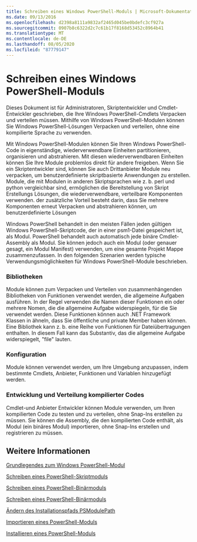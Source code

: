 ```yaml
---
title: Schreiben eines Windows PowerShell-Moduls | Microsoft-Dokumentation
ms.date: 09/13/2016
ms.openlocfilehash: d2398a8111a9832af2465d045be0bdefc3cf927a
ms.sourcegitcommit: 0907b8c6322d2c7c61b17f8168d53452c8964b41
ms.translationtype: MT
ms.contentlocale: de-DE
ms.lasthandoff: 08/05/2020
ms.locfileid: "87779147"
---
```

# <a name="writing-a-windows-powershell-module"></a>Schreiben eines Windows PowerShell-Moduls

Dieses Dokument ist für Administratoren, Skriptentwickler und Cmdlet-Entwickler geschrieben, die Ihre Windows PowerShell-Cmdlets Verpacken und verteilen müssen. Mithilfe von Windows PowerShell-Modulen können Sie Windows PowerShell-Lösungen Verpacken und verteilen, ohne eine kompilierte Sprache zu verwenden.

Mit Windows PowerShell-Modulen können Sie Ihren Windows PowerShell-Code in eigenständige, wiederverwendbare Einheiten partitionieren, organisieren und abstrahieren. Mit diesen wiederverwendbaren Einheiten können Sie Ihre Module problemlos direkt für andere freigeben. Wenn Sie ein Skriptentwickler sind, können Sie auch Drittanbieter Module neu verpacken, um benutzerdefinierte skriptbasierte Anwendungen zu erstellen. Module, die mit Modulen in anderen Skriptsprachen wie z. b. perl und python vergleichbar sind, ermöglichen die Bereitstellung von Skript Erstellungs Lösungen, die wiederverwendbare, verteilbare Komponenten verwenden. der zusätzliche Vorteil besteht darin, dass Sie mehrere Komponenten erneut Verpacken und abstrahieren können, um benutzerdefinierte Lösungen

Windows PowerShell behandelt in den meisten Fällen jeden gültigen Windows PowerShell-Skriptcode, der in einer psm1-Datei gespeichert ist, als Modul. PowerShell behandelt auch automatisch jede binäre Cmdlet-Assembly als Modul. Sie können jedoch auch ein Modul (oder genauer gesagt, ein Modul Manifest) verwenden, um eine gesamte Projekt Mappe zusammenzufassen. In den folgenden Szenarien werden typische Verwendungsmöglichkeiten für Windows PowerShell-Module beschrieben.

### <a name="libraries"></a>Bibliotheken

Module können zum Verpacken und Verteilen von zusammenhängenden Bibliotheken von Funktionen verwendet werden, die allgemeine Aufgaben ausführen. In der Regel verwenden die Namen dieser Funktionen ein oder mehrere Nomen, die die allgemeine Aufgabe widerspiegeln, für die Sie verwendet werden. Diese Funktionen können auch .NET Framework Klassen in ähneln, dass Sie öffentliche und private Member haben können. Eine Bibliothek kann z. b. eine Reihe von Funktionen für Dateiübertragungen enthalten. In diesem Fall kann das Substantiv, das die allgemeine Aufgabe widerspiegelt, "file" lauten.

### <a name="configuration"></a>Konfiguration

Module können verwendet werden, um Ihre Umgebung anzupassen, indem bestimmte Cmdlets, Anbieter, Funktionen und Variablen hinzugefügt werden.

### <a name="compiled-code-development-and-distribution"></a>Entwicklung und Verteilung kompilierter Codes

Cmdlet-und Anbieter Entwickler können Module verwenden, um Ihren kompilierten Code zu testen und zu verteilen, ohne Snap-Ins erstellen zu müssen. Sie können die Assembly, die den kompilierten Code enthält, als Modul (ein binäres Modul) importieren, ohne Snap-Ins erstellen und registrieren zu müssen.

## <a name="see-also"></a>Weitere Informationen

[Grundlegendes zum Windows PowerShell-Modul](./understanding-a-windows-powershell-module.md)

[Schreiben eines PowerShell-Skriptmoduls](./how-to-write-a-powershell-script-module.md)

[Schreiben eines PowerShell-Binärmoduls](./how-to-write-a-powershell-binary-module.md)

[Schreiben eines PowerShell-Binärmoduls](how-to-write-a-powershell-module-manifest.md)

[Ändern des Installationspfads PSModulePath](./modifying-the-psmodulepath-installation-path.md)

[Importieren eines PowerShell-Moduls](./importing-a-powershell-module.md)

[Installieren eines PowerShell-Moduls](./installing-a-powershell-module.md)
